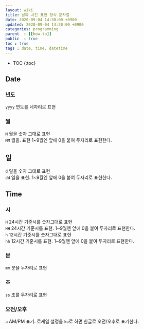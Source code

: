 ```yaml
---
layout: wiki
title: 날짜 시간 표현 형식 문자열
date: 2020-09-04 14:30:00 +0900
updated: 2020-09-04 14:30:00 +0900
categories: programming 
parent  : [[how-to]]
public  : true
toc : true
tags : date, time, datetime
---
```

* TOC
{:toc}

## Date
### 년도
`yyyy` 연도를 네자리로 표현

### 월
`M` 월을 숫자 그대로 표현  
`MM` 월을. 표현 1~9월엔 앞에 0을 붙여 두자리로 표현한다.

## 일
`d` 일을 숫자 그대로 표현  
`dd` 일을 표현. 1~9월엔 앞에 0을 붙여 두자리로 표현한다.


## Time
### 시
`H` 24시간 기준시를 숫자그대로 표현  
`HH` 24시간 기준시를 표현. 1~9월엔 앞에 0을 붙여 두자리로 표현한다.  
`h` 12시간 기준시를 숫자그대로 표현  
`hh` 12시간 기준시를 표현. 1~9월엔 앞에 0을 붙여 두자리로 표현한다.

### 분
`mm` 분을 두자리로 표현

### 초
`ss` 초를 두자리로 표현

### 오전/오후
`a` AM/PM 표기. 로케일 설정을 `ko`로 하면 한글로 오전/오후로 표기한다.